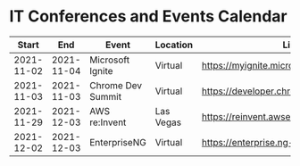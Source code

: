 # IT Conferences and Events Calendar

| Start      | End        | Event             | Location  | Link                                    |
| ---------- | ---------- | ----------------- | --------- | --------------------------------------- |
| 2021-11-02 | 2021-11-04 | Microsoft Ignite  | Virtual   | https://myignite.microsoft.com/home     |
| 2021-11-03 | 2021-11-03 | Chrome Dev Summit | Virtual   | https://developer.chrome.com/devsummit/ |
| 2021-11-29 | 2021-12-03 | AWS re:Invent     | Las Vegas | https://reinvent.awsevents.com/         |
| 2021-12-02 | 2021-12-03 | EnterpriseNG      | Virtual   | https://enterprise.ng-conf.org/         |
